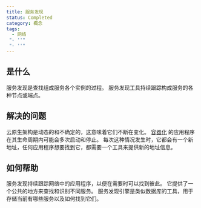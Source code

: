 ```yaml
---
title: 服务发现
status: Completed
category: 概念
tags:
  - 网络
 "- ''"
 "- ''"
---
```


## 是什么

服务发现是查找组成服务各个实例的过程。 服务发现工具持续跟踪构成服务的各种节点或端点。

## 解决的问题

云原生架构是动态的和不确定的，这意味着它们不断在变化。 [容器化](/zh-cn/containerization/) 的应用程序在其生命周期内可能会多次启动和停止。 每次这种情况发生时，它都会有一个新地址，任何应用程序想要找到它，都需要一个工具来提供新的地址信息。

## 如何帮助

服务发现持续跟踪网络中的应用程序，以便在需要时可以找到彼此。 它提供了一个公共的地方来查找和识别不同服务。 服务发现引擎是类似数据库的工具，用于存储当前有哪些服务以及如何找到它们。

